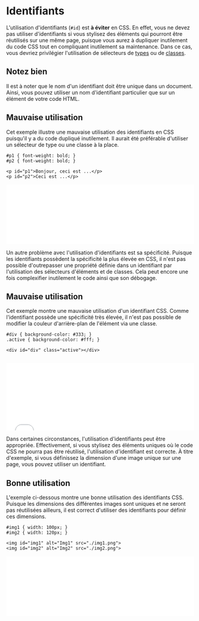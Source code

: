 # Identifiants

L'utilisation d'identifiants (`#id`) est **à éviter** en CSS. En effet, vous ne devez pas utiliser d'identifiants 
si vous stylisez des éléments qui pourront être réutilisés sur une même page, puisque vous aurez à dupliquer inutilement 
du code CSS tout en compliquant inutilement sa maintenance. Dans ce cas, vous devriez privilégier l'utilisation de 
sélecteurs de [types](./guide/css/types) ou de [classes](./guide/css/classes).

<section class="panel warning">
  <div class="title">
    <h2><i class="fa fa-exclamation-circle"></i> Notez bien</h2>
  </div>
  <div class="content">
  <p>
    Il est à noter que le nom d'un identifiant doit être unique dans un document. Ainsi, vous pouvez utiliser un nom 
    d'identifiant particulier que sur un élément de votre code HTML.
  </p>
  </div>
</section>

<section class="panel wrong">
  <div class="title">
    <h2><i class="fa fa-ban"></i> Mauvaise utilisation</h2>
  </div>
  <div class="content">
    <p>Cet exemple illustre une mauvaise utilisation des identifiants en CSS puisqu'il y a du code dupliqué inutilement. Il aurait été préférable
    d'utiliser un sélecteur de type ou une classe à la place.</p>
    <div class="row">
      <div class="col">
        <pre><code class="language-css">#p1 { font-weight: bold; }
#p2 { font-weight: bold; }</code></pre>
      </div>
      <div class="col">
<pre>
<code class="language-html">&lt;p id=&quot;p1&quot;&gt;Bonjour, ceci est ...&lt;/p&gt;
&lt;p id=&quot;p2&quot;&gt;Ceci est ...&lt;/p&gt;</code>
</pre>
      </div>
    </div>
    <iframe width="100%" height="160" src="//jsfiddle.net/antoinebeland/vm1ysrxk/embedded/result/" allowfullscreen="allowfullscreen" allowpaymentrequest frameborder="0"></iframe>
  </div>
</section>

Un autre problème avec l'utilisation d'identifiants est sa spécificité. Puisque les identifiants possèdent la spécificité la plus élevée en CSS, 
il n'est pas possible d'outrepasser une propriété définie dans un identifiant par l'utilisation des sélecteurs d'éléments et de classes. Cela 
peut encore une fois complexifier inutilement le code ainsi que son débogage.

<section class="panel wrong">
  <div class="title">
    <h2><i class="fa fa-ban"></i> Mauvaise utilisation</h2>
  </div>
  <div class="content">
    <p>Cet exemple montre une mauvaise utilisation d'un identifiant CSS. Comme l'identifiant possède une spécificité très élevée, il n'est pas possible
    de modifier la couleur d'arrière-plan de l'élément via une classe.</p>
    <div class="row">
      <div class="col">
<pre>
<code class="language-css">#div { background-color: #333; }
.active { background-color: #fff; }
</code></pre>
      </div>
      <div class="col">
        <pre><code class="language-html">&lt;div id=&quot;div&quot; class=&quot;active&quot;&gt;&lt;/div&gt;
        </code></pre>
      </div>
    </div>
    <iframe width="100%" height="180" src="//jsfiddle.net/antoinebeland/wf48pdzq/embedded/result/" allowfullscreen="allowfullscreen" allowpaymentrequest frameborder="0"></iframe>
  </div>
</section>

Dans certaines circonstances, l'utilisation d'identifiants peut être appropriée. Effectivement, si vous stylisez des éléments 
uniques où le code CSS ne pourra pas être réutilisé, l'utilisation d'identifiant est correcte. À titre d'exemple, si vous définissez la 
dimension d'une image unique sur une page, vous pouvez utiliser un identifiant.

<section class="panel good">
  <div class="title">
    <h2><i class="fa fa-check-circle"></i> Bonne utilisation</h2>
  </div>
  <div class="content">
    <p>L'exemple ci-dessous montre une bonne utilisation des identifiants CSS. Puisque les dimensions des différentes images sont 
    uniques et ne seront pas réutilisées ailleurs, il est correct d'utiliser des identifiants pour définir ces dimensions.</p>
    <div class="row">
      <div class="col">
<pre>
<code class="language-css">#img1 { width: 100px; }
#img2 { width: 120px; }</code>
</pre>
      </div>
      <div class="col">
<pre>
<code class="language-html">&lt;img id=&quot;img1&quot; alt=&quot;Img1&quot; src=&quot;./img1.png&quot;&gt;
&lt;img id=&quot;img2&quot; alt=&quot;Img2&quot; src=&quot;./img2.png&quot;&gt;</code>
</pre>
      </div>
    </div>
    <iframe width="100%" height="160" src="//jsfiddle.net/antoinebeland/q4or9ysd/embedded/result/" allowfullscreen="allowfullscreen" allowpaymentrequest frameborder="0"></iframe>
  </div>
</section>
